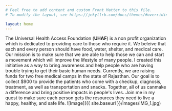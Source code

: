 ```yaml
---
# Feel free to add content and custom Front Matter to this file.
# To modify the layout, see https://jekyllrb.com/docs/themes/#overriding-theme-defaults

layout: home
---
```

The Universal Health Access Foundation (**UHAF**) is a non profit organization which is dedicated to providing care to those who require it. We beleive that each and every person should have food, water, shelter, and medical care. Our mission is to make sure that we are able to help those we can and start a movement which will improve the lifestyle of many people. I created this initiative as a way to bring awareness and help people who are having trouble trying to get their basic human needs. Currently, we are raising funds for two free medical camps in the state of Rajasthan. Our goal is to collect $900 to provide the patients who come with a checkup, diagnosis, treatment, as well as transportation and snacks. Together, all of us canmake a difference and bring positive impacts in people's lives. Join me in my quest to make sure each person gets the resources they need to live a happy, healthy, and safe life.
![Image]({{ site.baseurl }}/images/IMG_1.jpg)
